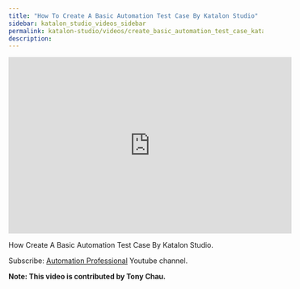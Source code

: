 ```yaml
---
title: "How To Create A Basic Automation Test Case By Katalon Studio"
sidebar: katalon_studio_videos_sidebar
permalink: katalon-studio/videos/create_basic_automation_test_case_katalon_studio.html
description: 
---
```

<iframe width="560" height="349" src="https://www.youtube.com/embed/8aKNOG60dcw?autoplay=1" frameborder="0" allowfullscreen="allowfullscreen">&nbsp;</iframe>

How Create A Basic Automation Test Case By Katalon Studio.

Subscribe: [Automation Professional](https://www.youtube.com/channel/UCrrU5Zyyj7HcLPDKyTA1a-g/playlists) Youtube channel.

**Note: This video is contributed by Tony Chau.**